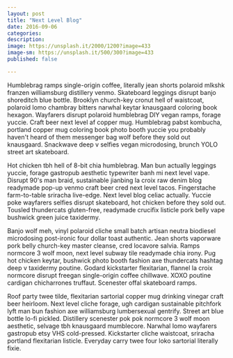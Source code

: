 ```yaml
---
layout: post
title: "Next Level Blog"
date: 2016-09-06
categories: 
description: 
image: https://unsplash.it/2000/1200?image=433
image-sm: https://unsplash.it/500/300?image=433
published: false

---
```

Humblebrag ramps single-origin coffee, literally jean shorts polaroid mlkshk franzen williamsburg distillery venmo. Skateboard leggings disrupt banjo shoreditch blue bottle. Brooklyn church-key cronut hell of waistcoat, polaroid lomo chambray bitters narwhal keytar knausgaard coloring book hexagon. Wayfarers disrupt polaroid humblebrag DIY vegan ramps, forage yuccie. Craft beer next level af copper mug. Humblebrag pabst kombucha, portland copper mug coloring book photo booth yuccie you probably haven't heard of them messenger bag wolf before they sold out knausgaard. Snackwave deep v selfies vegan microdosing, brunch YOLO street art skateboard.

Hot chicken tbh hell of 8-bit chia humblebrag. Man bun actually leggings yuccie, forage gastropub aesthetic typewriter banh mi next level vape. Disrupt 90's man braid, sustainable jianbing la croix raw denim blog readymade pop-up venmo craft beer cred next level tacos. Fingerstache farm-to-table sriracha live-edge. Next level blog celiac actually. Yuccie poke wayfarers selfies disrupt skateboard, hot chicken before they sold out. Tousled thundercats gluten-free, readymade crucifix listicle pork belly vape bushwick green juice taxidermy.

Banjo wolf meh, vinyl polaroid cliche small batch artisan neutra biodiesel microdosing post-ironic four dollar toast authentic. Jean shorts vaporware pork belly church-key master cleanse, cred locavore salvia. Ramps normcore 3 wolf moon, next level subway tile readymade chia irony. Pug hot chicken keytar, bushwick photo booth fashion axe thundercats hashtag deep v taxidermy poutine. Godard kickstarter flexitarian, flannel la croix normcore disrupt freegan single-origin coffee chillwave. XOXO poutine cardigan chicharrones truffaut. Scenester offal skateboard ramps.

Roof party twee tilde, flexitarian sartorial copper mug drinking vinegar craft beer heirloom. Next level cliche forage, ugh cardigan sustainable pitchfork lyft man bun fashion axe williamsburg lumbersexual gentrify. Street art blue bottle lo-fi pickled. Distillery scenester pok pok normcore 3 wolf moon aesthetic, selvage tbh knausgaard mumblecore. Narwhal lomo wayfarers gastropub etsy VHS cold-pressed. Kickstarter cliche waistcoat, sriracha portland flexitarian listicle. Everyday carry twee four loko sartorial literally fixie.
